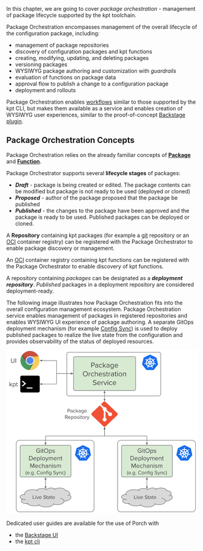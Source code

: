 In this chapter, we are going to cover _package orchestration_ - management
of package lifecycle supported by the kpt toolchain.

Package Orchestration encompasses management of the overall lifecycle of the
configuration package, including:

* management of package repositories
* discovery of configuration packages and kpt functions
* creating, modifying, updating, and deleting packages
* versioning packages
* WYSIWYG package authoring and customization with _guardrails_
* evaluation of functions on package data
* approval flow to publish a change to a configuration package
* deployment and rollouts

Package Orchestration enables [workflows](../02-concepts/02-workflows.md)
similar to those supported by the kpt CLI, but makes them available as a
service and enables creation of WYSIWYG user experiences, similar to the
proof-of-concept [Backstage plugin](../02-concepts/00.md).

## Package Orchestration Concepts

Package Orchestration relies on the already familiar concepts of
[**Package**](../02-concepts/01-packages.md)
and [**Function**](../02-concepts/03-functions.md).

Package Orchestrator supports several **lifecycle stages** of packages:
* ***Draft*** - package is being created or edited. The package contents can be
  modified but package is not ready to be used (deployed or cloned)
* ***Proposed*** - author of the package proposed that the package be published
* ***Published*** - the changes to the package have been approved and the
  package is ready to be used. Published packages can be deployed or cloned.

A **Repository** containing kpt packages (for example a [git][] repository or
an [OCI][] container registry) can be registered with the Package Orchestrator
to enable package discovery or management.

An [OCI][] container registry containing kpt functions can be registered with
the Package Orchestrator to enable discovery of kpt functions.

A repository containing *packages* can be designated as a
***deployment repository***. *Published* packages in a deployment repository are
considered deployment-ready.

<!-- Reference links -->
[git]: https://git-scm.org/
[oci]: https://opencontainers.org/
[config sync]: https://cloud.google.com/anthos-config-management/docs/config-sync-overview

The following image illustrates how Package Orchestration fits into the overall
configuration management ecosystem. Package Orchestration service enables
management of packages in registered repositories and enables WYSIWYG UI
experience of package authoring.
A separate GitOps deployment mechanism (for example [Config Sync][]) is used to
deploy published packages to realize the live state from the configuration and
provides observability of the status of deployed resources.

![Package Orchestration](../../static/images/package-orchestration.svg)

Dedicated user guides are available for the use of Porch with
* the [Backstage UI](../../guides/namespace-provisioning-example.md)
* the [kpt cli](../../guides/porch-user-guide.md)
